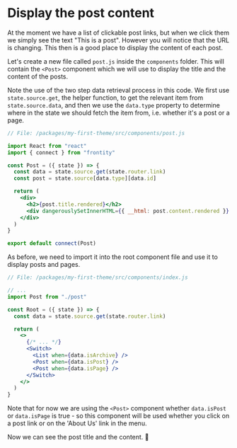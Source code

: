 # Display the post content

At the moment we have a list of clickable post links, but when we click them we simply see the text "This is a post". However you will notice that the URL is changing. This then is a good place to display the content of each post.

Let's create a new file called `post.js` inside the `components` folder. This will contain the `<Post>` component which we will use to display the title and the content of the posts.

Note the use of the two step data retrieval process in this code. We first use `state.source.get`, the helper function, to get the relevant item from `state.source.data`, and then we use the `data.type` property to determine where in the state we should fetch the item from, i.e. whether it's a post or a page.

```jsx
// File: /packages/my-first-theme/src/components/post.js

import React from "react"
import { connect } from "frontity"

const Post = ({ state }) => {
  const data = state.source.get(state.router.link)
  const post = state.source[data.type][data.id]

  return (
    <div>
      <h2>{post.title.rendered}</h2>
      <div dangerouslySetInnerHTML={{ __html: post.content.rendered }} />
    </div>
  )
}

export default connect(Post)
```

As before, we need to import it into the root component file and use it to display posts and pages.

```jsx
// File: /packages/my-first-theme/src/components/index.js

// ...
import Post from "./post"

const Root = ({ state }) => {
  const data = state.source.get(state.router.link)

  return (
    <>
      {/* ... */}
      <Switch>
        <List when={data.isArchive} />
        <Post when={data.isPost} />
        <Post when={data.isPage} />
      </Switch>
    </>
  )
}
```

Note that for now we are using the `<Post>` component whether `data.isPost` or `data.isPage` is true - so this component will be used whether you click on a post link or on the 'About Us' link in the menu.

Now we can see the post title and the content. 🙌
